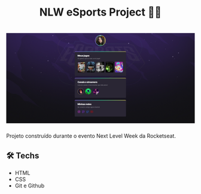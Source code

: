 <h1 align="center">NLW eSports Project 🚀💜</h1>

<h1 align="center">
  <img src="screenshot.png">
</h1>

Projeto construído durante o evento Next Level Week da Rocketseat.

## 🛠️ Techs

- HTML
- CSS
- Git e Github
